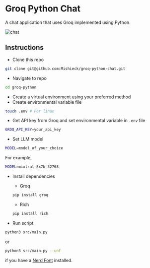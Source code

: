 # Groq Python Chat

A chat application that uses Groq implemented using Python.

![chat](https://github.com/user-attachments/assets/33ca6a15-b288-49ec-b367-c27402e8ac49)

## Instructions

- Clone this repo

```sh
git clone git@github.com:Mishieck/groq-python-chat.git
```

- Navigate to repo

```sh
cd groq-python
```

- Create a virtual environment using your preferred method
- Create environmental variable file

```sh
touch .env # For linux
```

- Get API key from Groq and set environmental variable in `.env` file

```sh
GROQ_API_KEY=your_api_key
```

- Set LLM model

```sh
MODEL=model_of_your_choice
```

For example,

```sh
MODEL=mixtral-8x7b-32768
```

- Install dependencies
    - Groq

    ```sh
    pip install groq
    ```

    - Rich

    ```sh
    pip install rich
    ```

- Run script

```sh
python3 src/main.py
```

or

```sh
python3 src/main.py --unf
```

if you have a [Nerd Font](https://www.nerdfonts.com/) installed.
